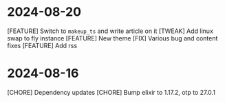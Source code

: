 # 2024-08-20

[FEATURE] Switch to `makeup_ts` and write article on it
[TWEAK] Add linux swap to fly instance
[FEATURE] New theme
[FIX] Various bug and content fixes
[FEATURE] Add rss

# 2024-08-16

[CHORE] Dependency updates
[CHORE] Bump elixir to 1.17.2, otp to 27.0.1
